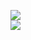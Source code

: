 [![](https://img.shields.io/badge/Made%20With-Github%20Spray-lightgrey.svg?style=for-the-badge&logo=github)](https://github.com/Annihil/github-spray#25840)  
[![](https://i.imgur.com/2DrTn0Z.gif)](https://github.com/Annihil/github-spray)